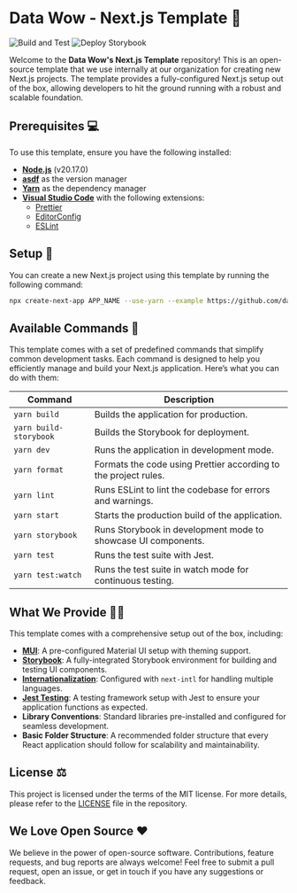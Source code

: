 # Data Wow - Next.js Template 🦄

![Build and Test](https://github.com/datawowio/nextjs-template/actions/workflows/build_and_test.yml/badge.svg)
![Deploy Storybook](https://github.com/datawowio/nextjs-template/actions/workflows/deploy_storybook.yml/badge.svg)

Welcome to the **Data Wow's Next.js Template** repository! This is an
open-source template that we use internally at our organization for creating new
Next.js projects. The template provides a fully-configured Next.js setup out of
the box, allowing developers to hit the ground running with a robust and
scalable foundation.

## Prerequisites 💻

To use this template, ensure you have the following installed:

- **[Node.js][1]** (v20.17.0)
- **[asdf][2]** as the version manager
- **[Yarn][3]** as the dependency manager
- **[Visual Studio Code][4]** with the following extensions:
  - [Prettier][5]
  - [EditorConfig][6]
  - [ESLint][7]

## Setup 🚧

You can create a new Next.js project using this template by running the
following command:

```bash
npx create-next-app APP_NAME --use-yarn --example https://github.com/datawowio/nextjs-template
```

## Available Commands 🤖

This template comes with a set of predefined commands that simplify common
development tasks. Each command is designed to help you efficiently manage and
build your Next.js application. Here’s what you can do with them:

| Command                | Description                                                     |
| ---------------------- | --------------------------------------------------------------- |
| `yarn build`           | Builds the application for production.                          |
| `yarn build-storybook` | Builds the Storybook for deployment.                            |
| `yarn dev`             | Runs the application in development mode.                       |
| `yarn format`          | Formats the code using Prettier according to the project rules. |
| `yarn lint`            | Runs ESLint to lint the codebase for errors and warnings.       |
| `yarn start`           | Starts the production build of the application.                 |
| `yarn storybook`       | Runs Storybook in development mode to showcase UI components.   |
| `yarn test`            | Runs the test suite with Jest.                                  |
| `yarn test:watch`      | Runs the test suite in watch mode for continuous testing.       |

## What We Provide 👩‍💻

This template comes with a comprehensive setup out of the box, including:

- **[MUI][8]**: A pre-configured Material UI setup with theming support.
- **[Storybook][9]**: A fully-integrated Storybook environment for building and testing UI components.
- **[Internationalization][10]**: Configured with `next-intl` for handling multiple languages.
- **[Jest Testing][11]**: A testing framework setup with Jest to ensure your application functions as expected.
- **Library Conventions**: Standard libraries pre-installed and configured for seamless development.
- **Basic Folder Structure**: A recommended folder structure that every React application should follow for scalability and maintainability.

## License ⚖️

This project is licensed under the terms of the MIT license. For more details,
please refer to the [LICENSE](./LICENSE) file in the repository.

## We Love Open Source ❤️

We believe in the power of open-source software. Contributions, feature
requests, and bug reports are always welcome! Feel free to submit a pull
request, open an issue, or get in touch if you have any suggestions or feedback.

[1]: https://nodejs.org/en
[2]: https://asdf-vm.com/
[3]: https://yarnpkg.com/
[4]: https://code.visualstudio.com/
[5]: https://marketplace.visualstudio.com/items?itemName=esbenp.prettier-vscode
[6]: https://marketplace.visualstudio.com/items?itemName=EditorConfig.EditorConfig
[7]: https://marketplace.visualstudio.com/items?itemName=dbaeumer.vscode-eslint
[8]: https://v5.mui.com/
[9]: https://storybook.js.org/
[10]: https://next-intl-docs.vercel.app/
[11]: https://jestjs.io/
